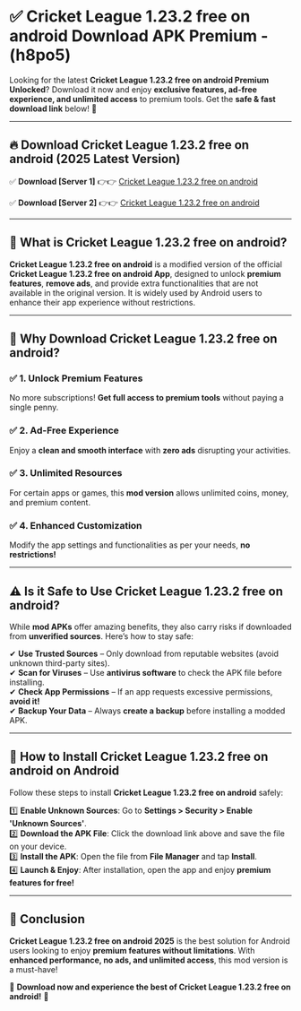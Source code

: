 
# ✅ Cricket League 1.23.2 free on android Download APK Premium -  (h8po5) 

Looking for the latest **Cricket League 1.23.2 free on android Premium Unlocked**? Download it now and enjoy **exclusive features, ad-free experience, and unlimited access** to premium tools. Get the **safe & fast download link** below! 🚀

---

## 🔥 Download Cricket League 1.23.2 free on android (2025 Latest Version)

✅ **Download [Server 1]** 👉👉 [Cricket League 1.23.2 free on android ](https://apkcomod.com?title=Cricket_League_1.23.2_free_on_android)  

✅ **Download [Server 2]** 👉👉 [Cricket League 1.23.2 free on android ](https://apkcomod.com?title=Cricket_League_1.23.2_free_on_android)  


---

## 📌 What is Cricket League 1.23.2 free on android?

**Cricket League 1.23.2 free on android** is a modified version of the official **Cricket League 1.23.2 free on android App**, designed to unlock **premium features**, **remove ads**, and provide extra functionalities that are not available in the original version. It is widely used by Android users to enhance their app experience without restrictions.

---

## 🌟 Why Download Cricket League 1.23.2 free on android?

### ✅ 1. Unlock Premium Features
No more subscriptions! **Get full access to premium tools** without paying a single penny.

### ✅ 2. Ad-Free Experience
Enjoy a **clean and smooth interface** with **zero ads** disrupting your activities.

### ✅ 3. Unlimited Resources
For certain apps or games, this **mod version** allows unlimited coins, money, and premium content.

### ✅ 4. Enhanced Customization
Modify the app settings and functionalities as per your needs, **no restrictions!**

---

## ⚠️ Is it Safe to Use Cricket League 1.23.2 free on android?

While **mod APKs** offer amazing benefits, they also carry risks if downloaded from **unverified sources**. Here’s how to stay safe:

✔ **Use Trusted Sources** – Only download from reputable websites (avoid unknown third-party sites).  
✔ **Scan for Viruses** – Use **antivirus software** to check the APK file before installing.  
✔ **Check App Permissions** – If an app requests excessive permissions, **avoid it!**  
✔ **Backup Your Data** – Always **create a backup** before installing a modded APK.

---

## 📲 How to Install Cricket League 1.23.2 free on android on Android

Follow these steps to install **Cricket League 1.23.2 free on android** safely:

1️⃣ **Enable Unknown Sources**: Go to **Settings > Security > Enable 'Unknown Sources'**.  
2️⃣ **Download the APK File**: Click the download link above and save the file on your device.  
3️⃣ **Install the APK**: Open the file from **File Manager** and tap **Install**.  
4️⃣ **Launch & Enjoy**: After installation, open the app and enjoy **premium features for free!**

---

## 🚀 Conclusion

**Cricket League 1.23.2 free on android 2025** is the best solution for Android users looking to enjoy **premium features without limitations**. With **enhanced performance, no ads, and unlimited access**, this mod version is a must-have!

🔻 **Download now and experience the best of Cricket League 1.23.2 free on android!** 🔻

